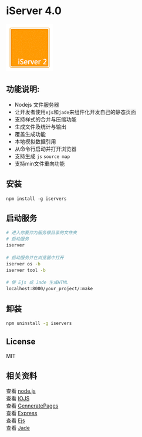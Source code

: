 # iServer 4.0
![iServer 4](/bin/favicon.png 'Server 4.0 Beta')  

## 功能说明:    
* Nodejs 文件服务器  
* 让开发者使用`ejs`和`jade`来组件化开发自己的静态页面     
* 支持样式的合并与压缩功能
* 生成文件及统计与输出
* 覆盖生成功能  
* 本地模拟数据引用 
* 从命令行启动并打开浏览器
* 支持生成 `js` `source map`
* 支持min文件重向功能

## 安装
```
npm install -g iservers
```

## 启动服务
```sh
# 进入你要作为服务根目录的文件夹
# 启动服务
iserver

# 启动服务并在浏览器中打开
iserver os -b
iserver tool -b

# 使 Ejs 或 Jade 生成HTML
localhost:8000/your_project/:make
```

## 卸装
```sh
npm uninstall -g iservers
```

## License
MIT

## 相关资料  
查看 [node.js](https://nodejs.org/)  
查看 [IOJS](https://iojs.org/)  
查看 [GenneratePages](https://github.com/ektx/Node/tree/master/GenneratePages)  
查看 [Express](http://expressjs.com/)  
查看 [Ejs](http://ejs.co/)  
查看 [Jade](http://jade-lang.com/)  